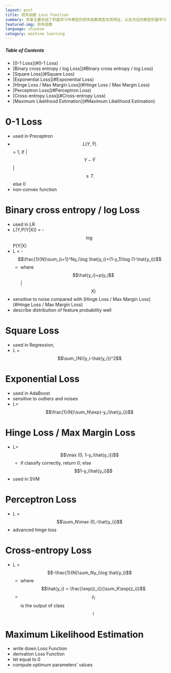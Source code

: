 ```yaml
---
layout: post
title: 损失函数 Loss Function
summary: 本章主要总结了机器学习中典型的损失函数类型及其特征，以及对应的典型机器学习模型。
featured-img: 损失函数
language: chinese 
category: machine learning
---
```


##### Table of Contents  
- [0-1 Loss](#0-1 Loss)  
- [Binary cross entropy / log Loss](#Binary cross entropy / log Loss) 
- [Square Loss](#Square Loss)  
- [Exponential Loss](#Exponential Loss)  
- [Hinge Loss / Max Margin Loss](#Hinge Loss / Max Margin Loss)  
- [Perceptron Loss](#Perceptron Loss)  
- [Cross-entropy Loss](#Cross-entropy Loss)
- [Maximum Likelihood Estimation](#Maximum Likelihood Estimation)

<a name="0-1 Loss"/>

# 0-1 Loss

- used in Preceptron
- $$L(Y,\hat{Y})$$ = 1, if \|$$Y-\hat{Y}$$\| $$\geq T.$$ else 0
- non-convex function

<a name="Binary cross entropy / log Loss"/>

# Binary cross entropy / log Loss

- used in LR
- L(Y,P(Y\|X)) = -$$\log$$P(Y\|X)
- L = -$$\frac{1}{N}\sum_{i=1}^Ny_i\log \hat{y_i}+(1-y_1)\log (1-\hat{y_i})$$
    - where $$\hat{y_i}=p(y_i$$\|$$X)$$
- sensitive to noise compared with [Hinge Loss / Max Margin Loss](#Hinge Loss / Max Margin Loss)
- describe distribution of feature probability well

<a name="Square Loss"/>

# Square Loss

- used in Regression,
- L = $$\sum_{N}(y_i-\hat{y_i})^2$$

<a name="Exponential Loss"/>

# Exponential Loss

- used in AdaBoost
- sensitive to outliers and noises
- L=$$\frac{1}{N}\sum_N\exp(-y_i\hat{y_i})$$

<a name="Hinge Loss / Max Margin Loss"/>

# Hinge Loss / Max Margin Loss

- L=$$\max (0, 1-y_i\hat{y_i})$$
    - if classify correctly, return 0; else $$1-y_i\hat{y_i}$$
- used in SVM

<a name="Perceptron Loss"/>

# Perceptron Loss

- L = $$\sum_N\max (0,-\hat{y_i})$$
- advanced hinge loss

<a name="Cross-entropy Loss"/>

# Cross-entropy Loss

- L = $$-\frac{1}{N}\sum_Ny_i\log \hat{y_i}$$
    - where $$\hat{y_i} = \frac{\exp(z_i)}{\sum_K\exp(z_i)}$$
    - $$z_i$$ is the output of class $$i$$


<a name="Maximum Likelihood Estimation"/>

# Maximum Likelihood Estimation

- write down Loss Function
- derivation Loss Function
- let equal to 0
- compute optimum parameters’ values